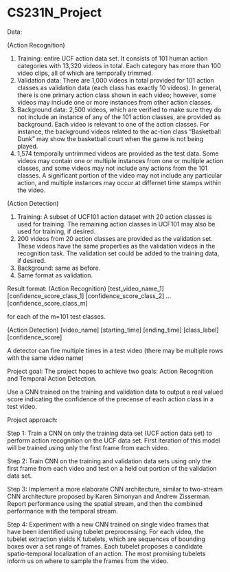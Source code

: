 # CS231N_Project

Data:

(Action Recognition)
1. Training: entire UCF action data set. It consists of 101 human action categories with 13,320 videos in total. Each category has more than 100 video clips, all of which are temporally trimmed.
2. Validation data: There are 1,000 videos in total provided for 101 action classes as validation data (each class has exactly 10 videos). In general, there is one primary action class shown in each video; however, some videos may include one or more instances from other action classes.
3. Background data: 2,500 videos, which are verified to make sure they do not include an instance of any of the 101 action classes, are provided as background. Each video is relevant to one of the action classes. For instance, the background videos related to the ac-tion class “Basketball Dunk” may show the basketball court when the game is not being played.
4. 1,574 temporally untrimmed videos are provided as the test data. Some videos may contain one or multiple instances from one or multiple action classes, and some videos may not include any actions from the 101 classes. A significant portion of the video may not include any particular action, and multiple instances may occur at differnet time stamps within the video.

(Action Detection)

1. Training: A subset of UCF101 action dataset with 20 action classes is used for training. The remaining action classes in UCF101 may also be used for training, if desired.
2. 200 videos from 20 action classes are provided as the validation set. These videos have the same properties as the validation videos in the recognition task. The validation set could be added to the training data, if desired.
3. Background: same as before.
4. Same format as validation.

Result format:
(Action Recognition)
[test_video_name_1] [confidence_score_class_1] [confidence_score_class_2] … [confidence_score_class_m]

for each of the m=101 test classes.

(Action Detection)
[video_name] [starting_time] [ending_time] [class_label] [confidence_score]

A detector can fire multiple times in a test video (there may be multiple rows with the same video name)


Project goal:
The project hopes to achieve two goals: Action Recognition and Temporal Action Detection.

Use a CNN trained on the training and validation data to output a real valued score indicating the confidence of the precense of each action class in a test video.

Project approach:

Step 1: Train a CNN on only the training data set (UCF action data set) to perform action recognition on the UCF data set. First iteration of this model will be trained using only the first frame from each video.

Step 2: Train CNN on the training and validation data sets using only the first frame from each video and test on a held out portion of the validation data set.

Step 3: Implement a more elaborate CNN architecture, similar to two-stream CNN architecture proposed by Karen Simonyan and Andrew Zisserman. Report performance using the spatial stream, and then the combined performance with the temporal stream.

Step 4: Experiment with a new CNN trained on single video frames that have been identified using tubelet preprocessing. For each video, the tubelet extraction yields K tubelets, which are sequences of bounding boxes over a set range of frames. Each tubelet proposes a candidate spatio-temporal localization of an action. The most promising tubelets inform us on where to sample the frames from the video.


